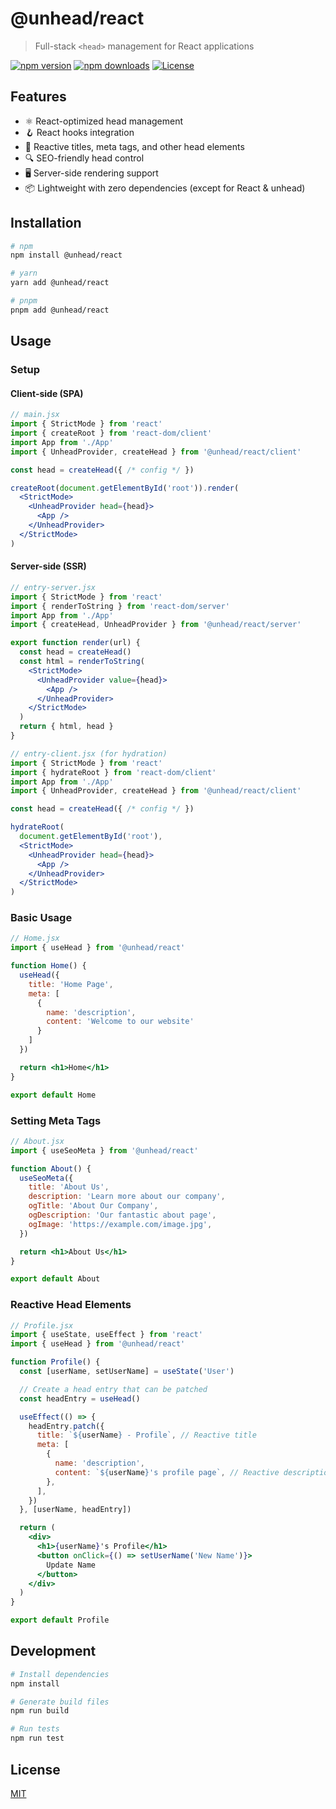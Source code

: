 # @unhead/react

> Full-stack `<head>` management for React applications

[![npm version][npm-version-src]][npm-version-href]
[![npm downloads][npm-downloads-src]][npm-downloads-href]
[![License][license-src]][license-href]

## Features

- ⚛️ React-optimized head management
- 🪝 React hooks integration
- 🔄 Reactive titles, meta tags, and other head elements
- 🔍 SEO-friendly head control
- 🖥️ Server-side rendering support
- 📦 Lightweight with zero dependencies (except for React & unhead)

## Installation

```bash
# npm
npm install @unhead/react

# yarn
yarn add @unhead/react

# pnpm
pnpm add @unhead/react
```

## Usage

### Setup

#### Client-side (SPA)

```jsx
// main.jsx
import { StrictMode } from 'react'
import { createRoot } from 'react-dom/client'
import App from './App'
import { UnheadProvider, createHead } from '@unhead/react/client'

const head = createHead({ /* config */ })

createRoot(document.getElementById('root')).render(
  <StrictMode>
    <UnheadProvider head={head}>
      <App />
    </UnheadProvider>
  </StrictMode>
)
```

#### Server-side (SSR)

```jsx
// entry-server.jsx
import { StrictMode } from 'react'
import { renderToString } from 'react-dom/server'
import App from './App'
import { createHead, UnheadProvider } from '@unhead/react/server'

export function render(url) {
  const head = createHead()
  const html = renderToString(
    <StrictMode>
      <UnheadProvider value={head}>
        <App />
      </UnheadProvider>
    </StrictMode>
  )
  return { html, head }
}
```

```jsx
// entry-client.jsx (for hydration)
import { StrictMode } from 'react'
import { hydrateRoot } from 'react-dom/client'
import App from './App'
import { UnheadProvider, createHead } from '@unhead/react/client'

const head = createHead({ /* config */ })

hydrateRoot(
  document.getElementById('root'),
  <StrictMode>
    <UnheadProvider head={head}>
      <App />
    </UnheadProvider>
  </StrictMode>
)
```

### Basic Usage

```jsx
// Home.jsx
import { useHead } from '@unhead/react'

function Home() {
  useHead({
    title: 'Home Page',
    meta: [
      {
        name: 'description',
        content: 'Welcome to our website'
      }
    ]
  })

  return <h1>Home</h1>
}

export default Home
```

### Setting Meta Tags

```jsx
// About.jsx
import { useSeoMeta } from '@unhead/react'

function About() {
  useSeoMeta({
    title: 'About Us',
    description: 'Learn more about our company',
    ogTitle: 'About Our Company',
    ogDescription: 'Our fantastic about page',
    ogImage: 'https://example.com/image.jpg',
  })

  return <h1>About Us</h1>
}

export default About
```

### Reactive Head Elements

```jsx
// Profile.jsx
import { useState, useEffect } from 'react'
import { useHead } from '@unhead/react'

function Profile() {
  const [userName, setUserName] = useState('User')

  // Create a head entry that can be patched
  const headEntry = useHead()

  useEffect(() => {
    headEntry.patch({
      title: `${userName} - Profile`, // Reactive title
      meta: [
        {
          name: 'description',
          content: `${userName}'s profile page`, // Reactive description
        },
      ],
    })
  }, [userName, headEntry])

  return (
    <div>
      <h1>{userName}'s Profile</h1>
      <button onClick={() => setUserName('New Name')}>
        Update Name
      </button>
    </div>
  )
}

export default Profile
```

## Development

```bash
# Install dependencies
npm install

# Generate build files
npm run build

# Run tests
npm run test
```

## License

[MIT](./LICENSE)

<!-- Badges -->
[npm-version-src]: https://img.shields.io/npm/v/@unhead/react/latest.svg?style=flat&colorA=18181B&colorB=28CF8D
[npm-version-href]: https://npmjs.com/package/@unhead/react

[npm-downloads-src]: https://img.shields.io/npm/dm/@unhead/react.svg?style=flat&colorA=18181B&colorB=28CF8D
[npm-downloads-href]: https://npmjs.com/package/@unhead/react

[license-src]: https://img.shields.io/github/license/unjs/unhead.svg?style=flat&colorA=18181B&colorB=28CF8D
[license-href]: https://github.com/unjs/unhead/blob/main/LICENSE